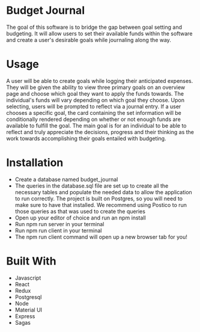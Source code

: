 # Budget Journal

The goal of this software is to bridge the gap between goal setting and budgeting. It will allow users to set their available funds within the software and create a user's desirable goals while journaling along the way. 

# Usage
A user will be able to create goals while logging their anticipated expenses. They will be given the ability to view three primary goals on an overview page and choose which goal they want to apply the funds towards. The individual's funds will vary depending on which goal they choose. Upon selecting, users will be prompted to reflect via a journal entry. If a user chooses a specific goal, the card containing the set information will be conditionally rendered depending on whether or not enough funds are available to fulfill the goal. The main goal is for an individual to be able to reflect and truly appreciate the decisions, progress and their thinking as the work towards accomplishing their goals entailed with budgeting.

# Installation

- Create a database named budget_journal
- The queries in the database.sql file are set up to create all the necessary tables and populate the needed data to allow the application to run correctly. The project is built on Postgres, so you will need to make sure to have that installed. We recommend using Postico to run those queries as that was used to create the queries
- Open up your editor of choice and run an npm install
- Run npm run server in your terminal
- Run npm run client in your terminal
- The npm run client command will open up a new browser tab for you!

# Built With
- Javascript
- React 
- Redux 
- Postgresql 
- Node 
- Material UI 
- Express 
- Sagas